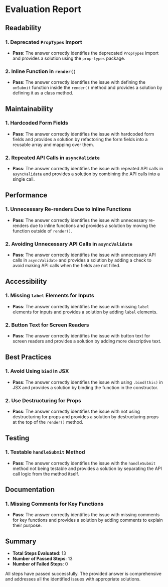 # Evaluation Report

## Readability
### 1. Deprecated `PropTypes` Import
- **Pass**: The answer correctly identifies the deprecated `PropTypes` import and provides a solution using the `prop-types` package.

### 2. Inline Function in `render()`
- **Pass**: The answer correctly identifies the issue with defining the `onSubmit` function inside the `render()` method and provides a solution by defining it as a class method.

## Maintainability
### 1. Hardcoded Form Fields
- **Pass**: The answer correctly identifies the issue with hardcoded form fields and provides a solution by refactoring the form fields into a reusable array and mapping over them.

### 2. Repeated API Calls in `asyncValidate`
- **Pass**: The answer correctly identifies the issue with repeated API calls in `asyncValidate` and provides a solution by combining the API calls into a single call.

## Performance
### 1. Unnecessary Re-renders Due to Inline Functions
- **Pass**: The answer correctly identifies the issue with unnecessary re-renders due to inline functions and provides a solution by moving the function outside of `render()`.

### 2. Avoiding Unnecessary API Calls in `asyncValidate`
- **Pass**: The answer correctly identifies the issue with unnecessary API calls in `asyncValidate` and provides a solution by adding a check to avoid making API calls when the fields are not filled.

## Accessibility
### 1. Missing `label` Elements for Inputs
- **Pass**: The answer correctly identifies the issue with missing `label` elements for inputs and provides a solution by adding `label` elements.

### 2. Button Text for Screen Readers
- **Pass**: The answer correctly identifies the issue with button text for screen readers and provides a solution by adding more descriptive text.

## Best Practices
### 1. Avoid Using `bind` in JSX
- **Pass**: The answer correctly identifies the issue with using `.bind(this)` in JSX and provides a solution by binding the function in the constructor.

### 2. Use Destructuring for Props
- **Pass**: The answer correctly identifies the issue with not using destructuring for props and provides a solution by destructuring props at the top of the `render()` method.

## Testing
### 1. Testable `handleSubmit` Method
- **Pass**: The answer correctly identifies the issue with the `handleSubmit` method not being testable and provides a solution by separating the API call logic from the method itself.

## Documentation
### 1. Missing Comments for Key Functions
- **Pass**: The answer correctly identifies the issue with missing comments for key functions and provides a solution by adding comments to explain their purpose.

## Summary
- **Total Steps Evaluated**: 13
- **Number of Passed Steps**: 13
- **Number of Failed Steps**: 0

All steps have passed successfully. The provided answer is comprehensive and addresses all the identified issues with appropriate solutions.